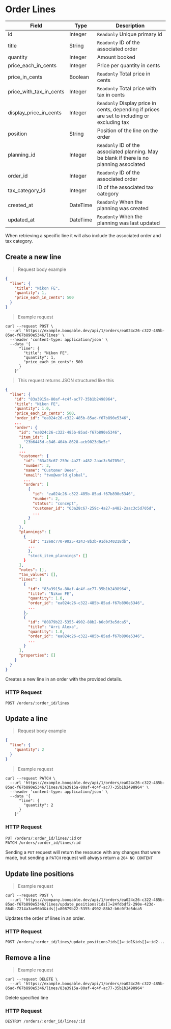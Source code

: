 # Order Lines

| Field                   | Type     | Description                                                                                  |
| ----------------------- | -------- | -------------------------------------------------------------------------------------------- |
| id                      | Integer  | `Readonly` Unique primary id                                                                 |
| title                   | String   | `Readonly` ID of the associated order                                                        |
| quantity                | Integer  | Amount booked                                                                                |
| price_each_in_cents     | Integer  | Price per quantity in cents                                                                  |
| price_in_cents          | Boolean  | `Readonly` Total price in cents                                                              |
| price_with_tax_in_cents | Integer  | `Readonly` Total price with tax in cents                                                     |
| display_price_in_cents  | Integer  | `Readonly` Display price in cents, depending if prices are set to including or excluding tax |
| position                | String   | Position of the line on the order                                                            |
| planning_id             | Integer  | `Readonly` ID of the associated planning. May be blank if there is no planning associated    |
| order_id                | Integer  | `Readonly` ID of the associated order                                                        |
| tax_category_id         | Integer  | ID of the associated tax category                                                            |
| created_at              | DateTime | `Readonly` When the planning was created                                                     |
| updated_at              | DateTime | `Readonly` When the planning was last updated                                                |

When retrieving a specific line it will also include the associated order and tax category.

## Create a new line

> Request body example

```json
{
  "line": {
    "title": "Nikon FE",
    "quantity": 1,
    "price_each_in_cents": 500
  }
}
```

> Example request

```shell
curl --request POST \
  --url 'https://example.booqable.dev/api/1/orders/ea024c26-c322-485b-85ad-f67b890e5346/lines' \
  --header 'content-type: application/json' \
  --data '{
      "line": {
        "title": "Nikon FE",
        "quantity": 1,
        "price_each_in_cents": 500
      }
    }'
```

> This request returns JSON structured like this 

```json
{
  "line": {
    "id": "83a3915a-80af-4c4f-ac77-35b1b2498964",
    "title": "Nikon FE",
    "quantity": 1.0,
    "price_each_in_cents": 500,
    "order_id": "ea024c26-c322-485b-85ad-f67b890e5346",
    ...
    "order": {
      "id": "ea024c26-c322-485b-85ad-f67b890e5346",
      "item_ids": [
        "23b6445d-c846-404b-8628-acb9023d8e5c"
      ],
      ...
      "customer": {
        "id": "63a28c67-259c-4a27-a482-2aac3c5d705d",
        "number": 3,
        "name": "Customer Deee",
        "email": "two@world.global",
        ...
        "orders": [
          {
            "id": "ea024c26-c322-485b-85ad-f67b890e5346",
            "number": 2,
            "status": "concept",
            "customer_id": "63a28c67-259c-4a27-a482-2aac3c5d705d",
            ...
          }
        ]
      },
      "plannings": [
        {
          "id": "12e8c770-9025-4243-8b3b-91de340218db",
          ...
          },
          "stock_item_plannings": []
        }
      ],
      "notes": [],
      "tax_values": [],
      "lines": [
        {
          "id": "83a3915a-80af-4c4f-ac77-35b1b2498964",
          "title": "Nikon FE",
          "quantity": 1.0,
          "order_id": "ea024c26-c322-485b-85ad-f67b890e5346",
          ...
        },
        {
          "id": "80879b22-5355-4902-88b2-b6c0f3e5dca5",
          "title": "Arri Alexa",
          "quantity": 1.0,
          "order_id": "ea024c26-c322-485b-85ad-f67b890e5346",
          ...
        }
      ],
      "properties": []
    }
  }
}
```

Creates a new line in an order with the provided details.

### HTTP Request

`POST /orders/:order_id/lines`

## Update a line

> Request body example

```json
{
  "line": {
    "quantity": 2
  }
}
```

> Example request

```shell
curl --request PATCH \
  --url 'https://example.booqable.dev/api/1/orders/ea024c26-c322-485b-85ad-f67b890e5346/lines/83a3915a-80af-4c4f-ac77-35b1b2498964' \
  --header 'content-type: application/json' \
  --data '{
      "line": {
        "quantity": 2
      }
    }'
```

### HTTP Request

`PUT /orders/:order_id/lines/:id` or   
`PATCH /orders/:order_id/lines/:id`

<aside class="notice">
	Sending a <code>PUT</code> request will return the resource with any changes that were made, but sending a <code>PATCH</code> request will always return a <code>204 NO CONTENT</code>
</aside>

## Update line positions

> Example request

```shell
curl --request POST \
  --url 'https://company.booqable.dev/api/1/orders/ea024c26-c322-485b-85ad-f67b890e5346/lines/update_positions?ids[]=24fdbdf2-290e-423d-864b-7214a3ae96b3&ids[]=80879b22-5355-4902-88b2-b6c0f3e5dca5
```

Updates the order of lines in an order.



### HTTP Request

`POST /orders/:order_id/lines/update_positions?ids[]=:id1&ids[]=:id2...`

<aside class="notice">

</aside>

## Remove a line

> Example request

```shell
curl --request DELETE \
  --url 'https://example.booqable.dev/api/1/orders/ea024c26-c322-485b-85ad-f67b890e5346/lines/83a3915a-80af-4c4f-ac77-35b1b2498964'
```
Delete specified line

### HTTP Request

`DESTROY /orders/:order_id/lines/:id`